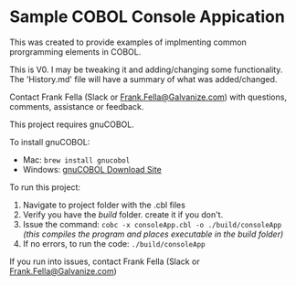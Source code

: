 # Sample COBOL Console Appication
 
This was created to provide examples of implmenting common prorgramming
elements in COBOL.

This is V0.  I may be tweaking it and adding/changing some functionality.
The 'History.md' file will have a summary of what was added/changed.

Contact Frank Fella (Slack or Frank.Fella@Galvanize.com) with questions,
comments, assistance or feedback.    

This project requires gnuCOBOL.

To install gnuCOBOL:

- Mac: `brew install gnucobol`
- Windows: [gnuCOBOL Download Site](https://gnucobol.sourceforge.io/)

To run this project:

1. Navigate to project folder with the .cbl files
2. Verify you have the *build* folder. create it if you don't.
3. Issue the command: `cobc -x consoleApp.cbl -o ./build/consoleApp`
   *(this compiles the program and places executable in the *build* folder)*
4. If no errors, to run the code: `./build/consoleApp`

If you run into issues, contact Frank Fella (Slack or Frank.Fella@Galvanize.com)    
